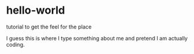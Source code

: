 # hello-world
tutorial to get the feel for the place

I guess this is where I type something about me and pretend I am actually coding.
